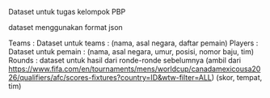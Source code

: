 Dataset untuk tugas kelompok PBP

dataset menggunakan format json

Teams : Dataset untuk teams : (nama, asal negara, daftar pemain)
Players : Dataset untuk pemain : (nama, asal negara, umur, posisi, nomor baju, tim)
Rounds : dataset untuk hasil dari ronde-ronde sebelumnya (ambil dari https://www.fifa.com/en/tournaments/mens/worldcup/canadamexicousa2026/qualifiers/afc/scores-fixtures?country=ID&wtw-filter=ALL)
(skor, tempat, tim)
